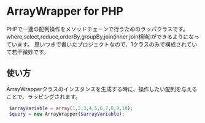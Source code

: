 ArrayWrapper for PHP
======================
PHPで一連の配列操作をメソッドチェーンで行うためのラッパクラスです。
where,select,reduce,orderBy,groupBy,join(inner join相当)ができるようになっています。
思いつきで書いたプロジェクトなので、1クラスのみで構成されていて若干微妙です。

使い方
-----
ArrayWrapperクラスのインスタンスを生成する時に、操作したい配列を与えることで、ラッピングされます。

```PHP
 $arrayVariable = array(1,2,3,4,5,6,7,8,9,10);
 $query = new ArrayWrapper($arrayVariable);
 
```